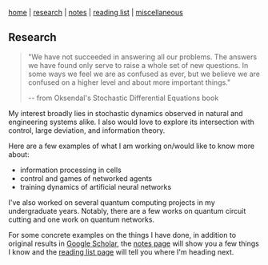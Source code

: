 [home](./index.html)  |  [research](./research.html)  |  [notes](./notes.html)  |  [reading list](./reading_list.html)  |  [miscellaneous](./miscellaneous.html)

## Research

> "We have not succeeded in answering all our problems. The answers we have found only serve to raise a whole set of new questions. In some ways we feel we are as confused as ever, but we believe we are confused on a higher level and about more important things."
> 
> -- from Oksendal's Stochastic Differential Equations book

My interest broadly lies in stochastic dynamics observed in natural and engineering systems alike. I also would love to explore its intersection with control, large deviation, and information theory.

Here are a few examples of what I am working on/would like to know more about:
- information processing in cells
- control and games of networked agents
- training dynamics of artificial neural networks

I've also worked on several quantum computing projects in my undergraduate years. Notably, there are a few works on quantum circuit cutting and one work on quantum networks.

For some concrete examples on the things I have done, in addition to original results in [Google Scholar](https://scholar.google.com/citations?hl=en&user=si6Phg8AAAAJ&view_op=list_works&authuser=2&sortby=pubdate), the [notes page](./notes.html) will show you a few things I know and the [reading list page](./reading_list.html) will tell you where I'm heading next. 

